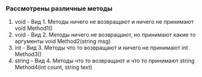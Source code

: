 ### Рассмотрены различные методы
1. void - Вид 1. Методы ничего не возвращают и ничего не принимают
void Method1()
2. void - Вид 2. Методы ничего не возвращают, но принимают какие то аргументы
void Method2(string msg)
3. int - Вид 3. Методы что то возвращают и ничего не принимают
int Method3()
4. string - Вид 4. Методы что то возвращают и что то принимают
string Method4(int count, string text)